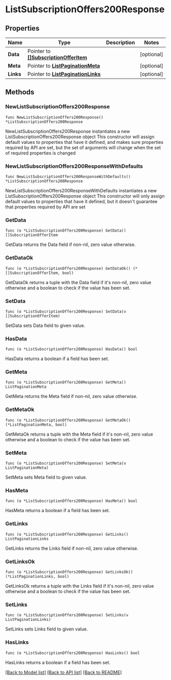 # ListSubscriptionOffers200Response

## Properties

Name | Type | Description | Notes
------------ | ------------- | ------------- | -------------
**Data** | Pointer to [**[]SubscriptionOfferItem**](SubscriptionOfferItem.md) |  | [optional] 
**Meta** | Pointer to [**ListPaginationMeta**](ListPaginationMeta.md) |  | [optional] 
**Links** | Pointer to [**ListPaginationLinks**](ListPaginationLinks.md) |  | [optional] 

## Methods

### NewListSubscriptionOffers200Response

`func NewListSubscriptionOffers200Response() *ListSubscriptionOffers200Response`

NewListSubscriptionOffers200Response instantiates a new ListSubscriptionOffers200Response object
This constructor will assign default values to properties that have it defined,
and makes sure properties required by API are set, but the set of arguments
will change when the set of required properties is changed

### NewListSubscriptionOffers200ResponseWithDefaults

`func NewListSubscriptionOffers200ResponseWithDefaults() *ListSubscriptionOffers200Response`

NewListSubscriptionOffers200ResponseWithDefaults instantiates a new ListSubscriptionOffers200Response object
This constructor will only assign default values to properties that have it defined,
but it doesn't guarantee that properties required by API are set

### GetData

`func (o *ListSubscriptionOffers200Response) GetData() []SubscriptionOfferItem`

GetData returns the Data field if non-nil, zero value otherwise.

### GetDataOk

`func (o *ListSubscriptionOffers200Response) GetDataOk() (*[]SubscriptionOfferItem, bool)`

GetDataOk returns a tuple with the Data field if it's non-nil, zero value otherwise
and a boolean to check if the value has been set.

### SetData

`func (o *ListSubscriptionOffers200Response) SetData(v []SubscriptionOfferItem)`

SetData sets Data field to given value.

### HasData

`func (o *ListSubscriptionOffers200Response) HasData() bool`

HasData returns a boolean if a field has been set.

### GetMeta

`func (o *ListSubscriptionOffers200Response) GetMeta() ListPaginationMeta`

GetMeta returns the Meta field if non-nil, zero value otherwise.

### GetMetaOk

`func (o *ListSubscriptionOffers200Response) GetMetaOk() (*ListPaginationMeta, bool)`

GetMetaOk returns a tuple with the Meta field if it's non-nil, zero value otherwise
and a boolean to check if the value has been set.

### SetMeta

`func (o *ListSubscriptionOffers200Response) SetMeta(v ListPaginationMeta)`

SetMeta sets Meta field to given value.

### HasMeta

`func (o *ListSubscriptionOffers200Response) HasMeta() bool`

HasMeta returns a boolean if a field has been set.

### GetLinks

`func (o *ListSubscriptionOffers200Response) GetLinks() ListPaginationLinks`

GetLinks returns the Links field if non-nil, zero value otherwise.

### GetLinksOk

`func (o *ListSubscriptionOffers200Response) GetLinksOk() (*ListPaginationLinks, bool)`

GetLinksOk returns a tuple with the Links field if it's non-nil, zero value otherwise
and a boolean to check if the value has been set.

### SetLinks

`func (o *ListSubscriptionOffers200Response) SetLinks(v ListPaginationLinks)`

SetLinks sets Links field to given value.

### HasLinks

`func (o *ListSubscriptionOffers200Response) HasLinks() bool`

HasLinks returns a boolean if a field has been set.


[[Back to Model list]](../README.md#documentation-for-models) [[Back to API list]](../README.md#documentation-for-api-endpoints) [[Back to README]](../README.md)


